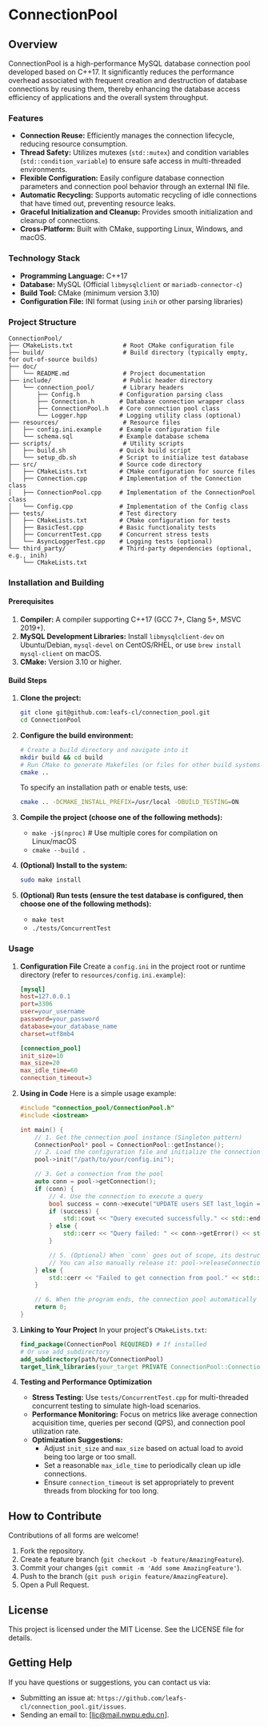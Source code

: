 # ConnectionPool

## Overview

ConnectionPool is a high-performance MySQL database connection pool developed based on C++17. It significantly reduces the performance overhead associated with frequent creation and destruction of database connections by reusing them, thereby enhancing the database access efficiency of applications and the overall system throughput.

### Features

*   **Connection Reuse:** Efficiently manages the connection lifecycle, reducing resource consumption.
*   **Thread Safety:** Utilizes mutexes (`std::mutex`) and condition variables (`std::condition_variable`) to ensure safe access in multi-threaded environments.
*   **Flexible Configuration:** Easily configure database connection parameters and connection pool behavior through an external INI file.
*   **Automatic Recycling:** Supports automatic recycling of idle connections that have timed out, preventing resource leaks.
*   **Graceful Initialization and Cleanup:** Provides smooth initialization and cleanup of connections.
*   **Cross-Platform:** Built with CMake, supporting Linux, Windows, and macOS.

### Technology Stack

*   **Programming Language:** C++17
*   **Database:** MySQL (Official `libmysqlclient` or `mariadb-connector-c`)
*   **Build Tool:** CMake (minimum version 3.10)
*   **Configuration File:** INI format (using `inih` or other parsing libraries)

### Project Structure

```
ConnectionPool/
├── CMakeLists.txt              # Root CMake configuration file
├── build/                      # Build directory (typically empty, for out-of-source builds)
├── doc/
│   └── README.md               # Project documentation
├── include/                    # Public header directory
│   └── connection_pool/        # Library headers
│       ├── Config.h           # Configuration parsing class
│       ├── Connection.h       # Database connection wrapper class
│       ├── ConnectionPool.h   # Core connection pool class
│       └── Logger.hpp         # Logging utility class (optional)
├── resources/                  # Resource files
│   ├── config.ini.example     # Example configuration file
│   └── schema.sql             # Example database schema
├── scripts/                    # Utility scripts
│   ├── build.sh               # Quick build script
│   └── setup_db.sh            # Script to initialize test database
├── src/                       # Source code directory
│   ├── CMakeLists.txt         # CMake configuration for source files
│   ├── Connection.cpp         # Implementation of the Connection class
│   ├── ConnectionPool.cpp     # Implementation of the ConnectionPool class
│   └── Config.cpp             # Implementation of the Config class
├── tests/                     # Test directory
│   ├── CMakeLists.txt         # CMake configuration for tests
│   ├── BasicTest.cpp          # Basic functionality tests
│   ├── ConcurrentTest.cpp     # Concurrent stress tests
│   └── AsyncLoggerTest.cpp    # Logging tests (optional)
└── third_party/               # Third-party dependencies (optional, e.g., inih)
    └── CMakeLists.txt
```

### Installation and Building

#### Prerequisites

1.  **Compiler:** A compiler supporting C++17 (GCC 7+, Clang 5+, MSVC 2019+).
2.  **MySQL Development Libraries:** Install `libmysqlclient-dev` on Ubuntu/Debian, `mysql-devel` on CentOS/RHEL, or use `brew install mysql-client` on macOS.
3.  **CMake:** Version 3.10 or higher.

#### Build Steps

1.  **Clone the project:**
    ```bash
    git clone git@github.com:leafs-cl/connection_pool.git
    cd ConnectionPool
    ```

2.  **Configure the build environment:**
    ```bash
    # Create a build directory and navigate into it
    mkdir build && cd build
    # Run CMake to generate Makefiles (or files for other build systems)
    cmake ..
    ```
    To specify an installation path or enable tests, use:
    ```bash
    cmake .. -DCMAKE_INSTALL_PREFIX=/usr/local -DBUILD_TESTING=ON
    ```

3.  **Compile the project (choose one of the following methods):**
    *   `make -j$(nproc)` # Use multiple cores for compilation on Linux/macOS
    *   `cmake --build .`

4.  **(Optional) Install to the system:**
    ```bash
    sudo make install
    ```

5.  **(Optional) Run tests (ensure the test database is configured, then choose one of the following methods):**
    *   `make test`
    *   `./tests/ConcurrentTest`

### Usage

1.  **Configuration File**
    Create a `config.ini` in the project root or runtime directory (refer to `resources/config.ini.example`):
    ```ini
    [mysql]
    host=127.0.0.1
    port=3306
    user=your_username
    password=your_password
    database=your_database_name
    charset=utf8mb4

    [connection_pool]
    init_size=10
    max_size=20
    max_idle_time=60
    connection_timeout=3
    ```

2.  **Using in Code**
    Here is a simple usage example:
    ```cpp
    #include "connection_pool/ConnectionPool.h"
    #include <iostream>

    int main() {
        // 1. Get the connection pool instance (Singleton pattern)
        ConnectionPool* pool = ConnectionPool::getInstance();
        // 2. Load the configuration file and initialize the connection pool
        pool->init("/path/to/your/config.ini");

        // 3. Get a connection from the pool
        auto conn = pool->getConnection();
        if (conn) {
            // 4. Use the connection to execute a query
            bool success = conn->execute("UPDATE users SET last_login = NOW() WHERE id = 1;");
            if (success) {
                std::cout << "Query executed successfully." << std::endl;
            } else {
                std::cerr << "Query failed: " << conn->getError() << std::endl;
            }

            // 5. (Optional) When `conn` goes out of scope, its destructor automatically returns the connection to the pool.
            // You can also manually release it: pool->releaseConnection(conn);
        } else {
            std::cerr << "Failed to get connection from pool." << std::endl;
        }

        // 6. When the program ends, the connection pool automatically cleans up all connections
        return 0;
    }
    ```

3.  **Linking to Your Project**
    In your project's `CMakeLists.txt`:
    ```cmake
    find_package(ConnectionPool REQUIRED) # If installed
    # Or use add_subdirectory
    add_subdirectory(path/to/ConnectionPool)
    target_link_libraries(your_target PRIVATE ConnectionPool::ConnectionPool)
    ```

4.  **Testing and Performance Optimization**
    *   **Stress Testing:** Use `tests/ConcurrentTest.cpp` for multi-threaded concurrent testing to simulate high-load scenarios.
    *   **Performance Monitoring:** Focus on metrics like average connection acquisition time, queries per second (QPS), and connection pool utilization rate.
    *   **Optimization Suggestions:**
        *   Adjust `init_size` and `max_size` based on actual load to avoid being too large or too small.
        *   Set a reasonable `max_idle_time` to periodically clean up idle connections.
        *   Ensure `connection_timeout` is set appropriately to prevent threads from blocking for too long.

## How to Contribute

Contributions of all forms are welcome!
1.  Fork the repository.
2.  Create a feature branch (`git checkout -b feature/AmazingFeature`).
3.  Commit your changes (`git commit -m 'Add some AmazingFeature'`).
4.  Push to the branch (`git push origin feature/AmazingFeature`).
5.  Open a Pull Request.

## License

This project is licensed under the MIT License. See the LICENSE file for details.

## Getting Help

If you have questions or suggestions, you can contact us via:
*   Submitting an issue at: `https://github.com/leafs-cl/connection_pool.git/issues`.
*   Sending an email to: [lic@mail.nwpu.edu.cn].